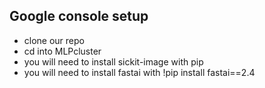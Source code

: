 ## Google console setup
* clone our repo
* cd into MLPcluster
* you will need to install sickit-image with pip
* you will need to install fastai with !pip install fastai==2.4
